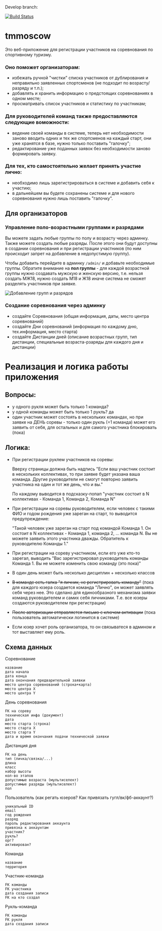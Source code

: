 
Develop branch:

[![Build Status](https://travis-ci.org/DariaPlotnikova/tmmscw.svg?branch=develop)](https://travis-ci.org/DariaPlotnikova/tmmscw)

# tmmoscow
Это веб-приложение для регистрации участников на соревнования по спортивному туризму.

### Оно поможет организаторам:

* избежать ручной "чистки" списка участников от дублирования и 
  неправильно заявленных спортсменов (не подходит по возрасту/разряду и т.п.);
* добавлять и хранить информацию о предстоящих соревнованиях в одном месте;
* просматривать список участников и статистику по участникам;

### Для руководителей команд также предоставляются следующие воможности:

* ведение своей команды в системе, теперь нет необходимости заново вводить одних и тех же спортсменов на каждый старт,
  они уже хранятся в базе, нужно только поставить "галочку";
* редактирование уже поданных заявок без необходимости заново формировать заявку.

### Для тех, кто самостоятельно желает принять участие лично:

* необходимо лишь зарегистрироваться в системе и добавить себя к участию;
* в дальнейшем вы будете сохранены системе и для нового соревнования нужно лишь поставить "галочку".

## Для организаторов

### Управление поло-возрастными группами и разрядами
Вы можете задать любые группы по полу и возрасту через админку. Также можете создать любые разряды. После этого они будут доступны в создании соревнования и при регистрации участников (по ним происходит запрет на добавление в недопустимую группу).

Чтобы добавить перейдите в админку ``/admin/`` и добавьте необходимые группы. Обратите внимание на **пол группы** - для каждой возрастной группы нужно создавать мужскую и женскую версию, т.е. нельзя создать МЖ18, нужно создать М18 и Ж18 иначе система не сможет разделять участников при заявке.

![Добавление групп и разрядов](https://imgur.com/kBKxJHE)





### Создание соревнования через админку
* создайте Соревнования (общая информация, даты, место центра соревнований)
* создайте Дни соревнований (информация по каждому дню, тех.информация, место старта)
* создайте Дистанции дней (описание возрастных групп, тип дистанции, специальные возраста-рзаряды для каждого дня и дистанции)


# Реализация и логика работы приложения

## Вопросы:

* у одного рукля может быть только 1 команда?
* у одной команды может быть только 1 рукль? да
* один участник может состоять в нескольких командах, но при заявке на ДЕНЬ соревы - только один рукль (=1 команда) может его заявить от себя, для остальных и для самого участника блокировать (пока)


## Логика:

* При регистрации руклем участников на соревы:

	Вверху страницы должна быть надпись "Если ваш участник состоит в нескольких коллективах, то при заявке будет указана ваша команда. Другие руководители не смогут повторно заявить участника на один и тот же день, что и вы."
	
	По каждому выводится в подсказку-попап "участник состоит в N коллективах - Команда 1, Команда 2, Команда N"

* При регистрации на соревы руководителем, если человек с такими ФИО и годом рождения уже зареган на старт, то выводится предупреждение:

	"Такой человек уже зареган на старт под командой Команда 1. Он состоит в N коллективах - Команда 1, команда 2, ... команда N. Вы не можете заявить этого участника дважды. Обратитель к руководителю Команды 1."

* При регистрации на сореву участником, если его уже кто-то зарегал, выводить "Вас зарегистрировал руководитель команды Команда 1. Вы не можете изменить свою команду (это пока)"

* В один день может быть несколько дисциплин + несколько классов

* ~~В команде есть галка "я личник, не регистрировать команду"~~ (пока для каждого юзера создается команда "Лично", он может заявлять себя через нее. Это сделано для единообразного механизма заявки команд руководителем и самих себя личниками. Т.е. все юзеры создаются руководителем при регистрации)

* ~~После авторизации отправляется письмо с ключом активации~~ (пока пользователь автоматически логинится в системе)

* Если юзер хочет роль организатора, то он связыватеся в админом и тот выставляет ему роль.


## Схема данных

Соревнование
```
название
дата начала
дата конца
дата окончания предварительной заявки
место центра соревнований (строка+карта)
место центра X
место центра Y
```

День соревнования
```
FK на сореву
техническая инфа (документ)
дата
место старта (строка)
место старта X
место старта Y
дата и время окончания подачи технической заявки
```

Дистанция дня
```
FK на день
тип (личка/связка/...)
длина
класс
набор высоты
кол-во этапов
допустимые возраста (мультиселект)
допустимые разряды (мультиселект)
пол
```

Пользователь (как регать юзеров? Как привязать гугл/вк/фб-аккаунт?)
```
уникальный ID
email
год рождения
разряд
пароль редактирования аккаунта
привязка к аккаунтам
участник?
рукль?
орг?
активирован?
```

Команда
```
название
территория
```

Участник-команда
```
FK команды
FK участника
дата создания записи
FK на кто создал
```

Рукль-команда
```
FK команды
FK рукля
дата создания записи
```


